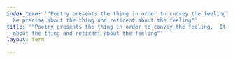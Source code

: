 ```yaml
---
index_term: '"Poetry presents the thing in order to convey the feeling.  It should
  be precise about the thing and reticent about the feeling"'
title: '"Poetry presents the thing in order to convey the feeling.  It should be precise
  about the thing and reticent about the feeling"'
layout: term

---
```

